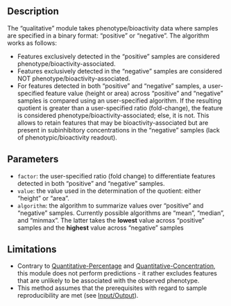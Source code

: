 ## Description

The “qualitative” module takes phenotype/bioactivity data where samples are specified in a binary format: “positive” or “negative”. The algorithm works as follows:

- Features exclusively detected in the “positive” samples are considered phenotype/bioactivity-associated. 
- Features exclusively detected in the “negative” samples are considered NOT phenotype/bioactivity-associated. 
- For features detected in both “positive” and “negative” samples, a user-specified feature value (height or area) across “positive” and “negative” samples is compared using an user-specified algorithm. If the resulting quotient is greater than a user-specified ratio (fold-change), the feature is considered phenotype/bioactivity-associated; else, it is not. This allows to retain features that may be bioactivity-associated but are present in subinhibitory concentrations in the “negative” samples (lack of phenotypic/bioactivity readout).

## Parameters

- `factor`: the user-specified ratio (fold change) to differentiate features detected in both “positive” and “negative” samples.
- `value`: the value used in the determination of the quotient: either “height” or “area”.
- `algorithm`: the algorithm to summarize values over “positive” and “negative” samples. Currently possible algorithms are “mean”, “median”, and “minmax”. The latter takes the **lowest** value across “positive” samples and the **highest** value across “negative” samples


## Limitations

- Contrary to [Quantitative-Percentage](../modules/phenotype.quant-percent.md) and [Quantitative-Concentration](../modules/phenotype.quant-concentr.md), this module does not perform predictions - it rather excludes features that are unlikely to be associated with the observed phenotype.
- This method assumes that the prerequisites with regard to sample reproducibility are met (see [Input/Output](../home/input_output.md)).
